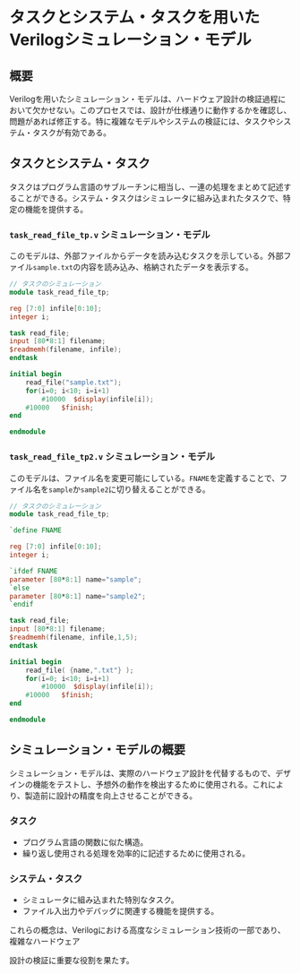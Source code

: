 # タスクとシステム・タスクを用いたVerilogシミュレーション・モデル

## 概要

Verilogを用いたシミュレーション・モデルは、ハードウェア設計の検証過程において欠かせない。このプロセスでは、設計が仕様通りに動作するかを確認し、問題があれば修正する。特に複雑なモデルやシステムの検証には、タスクやシステム・タスクが有効である。

## タスクとシステム・タスク

タスクはプログラム言語のサブルーチンに相当し、一連の処理をまとめて記述することができる。システム・タスクはシミュレータに組み込まれたタスクで、特定の機能を提供する。

### `task_read_file_tp.v` シミュレーション・モデル

このモデルは、外部ファイルからデータを読み込むタスクを示している。外部ファイル`sample.txt`の内容を読み込み、格納されたデータを表示する。

```verilog
// タスクのシミュレーション
module task_read_file_tp;

reg [7:0] infile[0:10];
integer i;

task read_file;
input [80*8:1] filename;
$readmemh(filename, infile);
endtask

initial begin
    read_file("sample.txt");
    for(i=0; i<10; i=i+1) 
        #10000  $display(infile[i]);
    #10000   $finish;
end

endmodule
```

### `task_read_file_tp2.v` シミュレーション・モデル

このモデルは、ファイル名を変更可能にしている。`FNAME`を定義することで、ファイル名を`sample`か`sample2`に切り替えることができる。

```verilog
// タスクのシミュレーション
module task_read_file_tp;

`define FNAME

reg [7:0] infile[0:10];
integer i;

`ifdef FNAME
parameter [80*8:1] name="sample";
`else
parameter [80*8:1] name="sample2";
`endif

task read_file;
input [80*8:1] filename;
$readmemh(filename, infile,1,5);
endtask

initial begin
    read_file( {name,".txt"} );
    for(i=0; i<10; i=i+1) 
        #10000  $display(infile[i]);
    #10000   $finish;
end

endmodule
```

## シミュレーション・モデルの概要

シミュレーション・モデルは、実際のハードウェア設計を代替するもので、デザインの機能をテストし、予想外の動作を検出するために使用される。これにより、製造前に設計の精度を向上させることができる。

### タスク

- プログラム言語の関数に似た構造。
- 繰り返し使用される処理を効率的に記述するために使用される。

### システム・タスク

- シミュレータに組み込まれた特別なタスク。
- ファイル入出力やデバッグに関連する機能を提供する。

これらの概念は、Verilogにおける高度なシミュレーション技術の一部であり、複雑なハードウェア

設計の検証に重要な役割を果たす。

